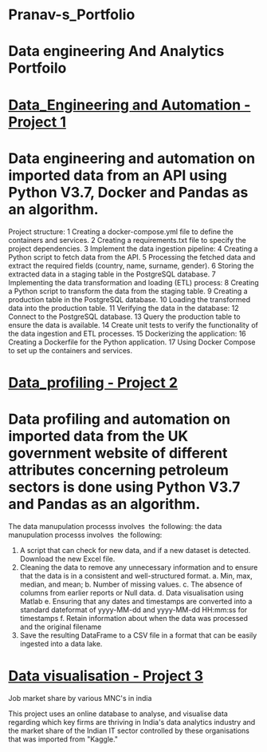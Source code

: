 # Pranav-s_Portfolio

# Data engineering And Analytics Portfoilo

# [Data_Engineering and Automation - Project 1](https://github.com/Pranavprasanthan/data-engg.git)
# Data engineering and automation on imported data from an API using Python V3.7, Docker and Pandas as an algorithm.

Project structure:
1  Creating a docker-compose.yml file to define the containers and services.
2 Creating a requirements.txt file to specify the project dependencies.
3  Implement the data ingestion pipeline:
4  Creating a Python script to fetch data from the API.
5  Processing the fetched data and extract the required fields (country, name, surname, gender).
6  Storing the extracted data in a staging table in the PostgreSQL database.
7  Implementing the data transformation and loading (ETL) process:
8  Creating a Python script to transform the data from the staging table.
9  Creating a production table in the PostgreSQL database.
10  Loading the transformed data into the production table.
11  Verifying the data in the database:
12  Connect to the PostgreSQL database.
13  Query the production table to ensure the data is available.
14  Create unit tests to verify the functionality of the data ingestion and ETL processes.
15  Dockerizing the application:
16  Creating a Dockerfile for the Python application.
17  Using Docker Compose to set up the containers and services.

# [Data_profiling - Project 2](https://github.com/Pranavprasanthan/Data_profiling.git)
# Data profiling and automation on imported data from the UK government website of different attributes concerning petroleum sectors is done using Python V3.7 and Pandas as an algorithm. 
The data manupulation processs involves  the following: the data manupulation processs involves  the following:  
1. A script that can check for new data, and if a new dataset is detected. Download the new Excel file.
2. Cleaning the data to remove any unnecessary information and to ensure that the data is in a 
consistent and well-structured format.
  a. Min, max, median, and mean;
  b. Number of missing values.
  c. The absence of columns from earlier reports or Null data.
  d. Data visualisation using Matlab
  e. Ensuring that any dates and timestamps are converted into a standard dateformat of 
   yyyy-MM-dd and yyyy-MM-dd HH:mm:ss for timestamps
  f. Retain information about when the data was processed and the original filename
4. Save the resulting DataFrame to a CSV file in a format that can be easily ingested into a data 
lake.


# [Data visualisation - Project 3](https://github.com/Pranavprasanthan/Market_share.git)
Job market share by various MNC's in india

This project uses an online database to analyse, and visualise data regarding which key firms are thriving in India's data analytics industry and the market share of the Indian IT sector controlled by these organisations that was imported from "Kaggle."
